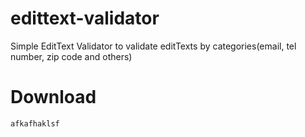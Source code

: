 # edittext-validator
Simple EditText Validator to validate editTexts by categories(email, tel number, zip code and others)
# Download
```
afkafhaklsf
```


